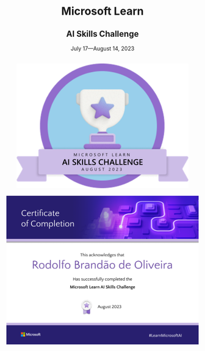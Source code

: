 <html>
    <head>
    </head>
    <body>
        <h1 align="center">Microsoft Learn</h1>
        <h2 align="center">AI Skills Challenge</h2>
        <p align="center">July 17—August 14, 2023</p>
        <br>
        <div align="center">
            <img src="assets/Microsoft Learn - AI Skills Challenge - Badge.png" alt="Microsoft Learn - AI Skills Challenge - Badge" width="450" />
        </div>
        <br>
        <div align="center">
            <img src="assets/Microsoft Learn - AI Skills Challenge - Certificate of Completion.png", alt="Microsoft Learn - AI Skills Challenge - Certificate of Completion" />
        </div>
    </body>
</html>
